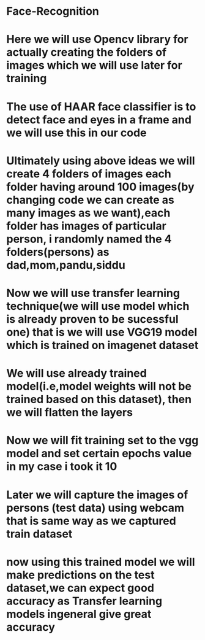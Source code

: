 # Face-Recognition
# Here we will use Opencv library for actually creating the folders of images which we will use later for training
# The use of HAAR face classifier is to detect face and eyes in a frame and we will use this in our code
# Ultimately using above ideas we will create 4 folders of images each folder having around 100 images(by changing code we can create as many images as we want),each folder has images of particular person, i randomly named the 4 folders(persons) as dad,mom,pandu,siddu
# Now we will use transfer learning technique(we will use model which is already proven to be sucessful one) that is we will use VGG19 model which is trained on imagenet dataset
# We will use already trained model(i.e,model weights will not be trained based on this dataset), then we will flatten the layers
# Now we will fit training set to the vgg model and set certain epochs value in my case i took it 10
# Later we will capture the images of persons (test data) using webcam that is same way as we captured train dataset
# now using this trained model we will make predictions on the test dataset,we can expect good accuracy as Transfer learning models ingeneral give great accuracy 
